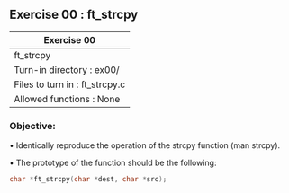 ## Exercise 00 : ft_strcpy

|               Exercise 00             |
|---------------------------------------|
|             ft_strcpy                 |
| Turn-in directory : ex00/             |
| Files to turn in : ft_strcpy.c        |
| Allowed functions : None              |

 ### Objective: 

• Identically reproduce the operation of the strcpy function (man strcpy).

• The prototype of the function should be the following:
```C
char *ft_strcpy(char *dest, char *src);
```
